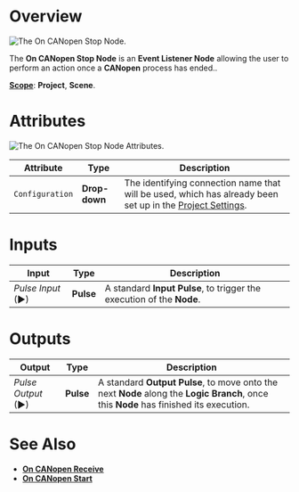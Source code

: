 # Overview

![The On CANopen Stop Node.]()

The **On CANopen Stop Node** is an **Event Listener Node** allowing the user to perform an action once a **CANopen** process has ended..

[**Scope**](../overview.md#scopes): **Project**, **Scene**.

# Attributes

![The On CANopen Stop Node Attributes.]()

|Attribute|Type|Description|
|---|---|---|
|`Configuration`|**Drop-down**|The identifying connection name that will be used, which has already been set up in the [Project Settings](../../../modules/project-settings/CANopen.md).|

# Inputs

|Input|Type|Description|
|---|---|---|
|*Pulse Input* (►)|**Pulse**|A standard **Input Pulse**, to trigger the execution of the **Node**.|

# Outputs

|Output|Type|Description|
|---|---|---|
|*Pulse Output* (►)|**Pulse**|A standard **Output Pulse**, to move onto the next **Node** along the **Logic Branch**, once this **Node** has finished its execution.|

# See Also

* [**On CANopen Receive**](oncanopenreceive.md)
* [**On CANopen Start**](oncanopenstart.md)

